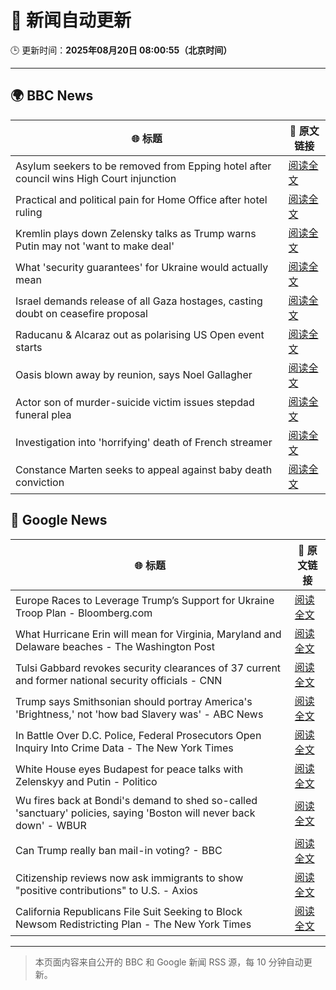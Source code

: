 # 🧠 新闻自动更新

🕒 更新时间：**2025年08月20日 08:00:55（北京时间）**

---

## 🌍 BBC News

| 🌐 标题 | 🔗 原文链接 |
|--------|-------------|
| Asylum seekers to be removed from Epping hotel after council wins High Court injunction | [阅读全文](https://www.bbc.com/news/articles/cy98gdnrl7lo?at_medium=RSS&at_campaign=rss) |
| Practical and political pain for Home Office after hotel ruling | [阅读全文](https://www.bbc.com/news/articles/cy40wx73mwzo?at_medium=RSS&at_campaign=rss) |
| Kremlin plays down Zelensky talks as Trump warns Putin may not 'want to make deal' | [阅读全文](https://www.bbc.com/news/articles/cn92e52rpjxo?at_medium=RSS&at_campaign=rss) |
| What 'security guarantees' for Ukraine would actually mean | [阅读全文](https://www.bbc.com/news/articles/cx2qr08l1yko?at_medium=RSS&at_campaign=rss) |
| Israel demands release of all Gaza hostages, casting doubt on ceasefire proposal | [阅读全文](https://www.bbc.com/news/articles/cjeynvp409vo?at_medium=RSS&at_campaign=rss) |
| Raducanu & Alcaraz out as polarising US Open event starts | [阅读全文](https://www.bbc.com/sport/tennis/articles/cd0d3497mlro?at_medium=RSS&at_campaign=rss) |
| Oasis blown away by reunion, says Noel Gallagher | [阅读全文](https://www.bbc.com/news/articles/cdrk267ldy7o?at_medium=RSS&at_campaign=rss) |
| Actor son of murder-suicide victim issues stepdad funeral plea | [阅读全文](https://www.bbc.com/news/articles/c4ge878r2vpo?at_medium=RSS&at_campaign=rss) |
| Investigation into 'horrifying' death of French streamer | [阅读全文](https://www.bbc.com/news/articles/c1mpjplk4pxo?at_medium=RSS&at_campaign=rss) |
| Constance Marten seeks to appeal against baby death conviction | [阅读全文](https://www.bbc.com/news/articles/clyjg1q5y4qo?at_medium=RSS&at_campaign=rss) |

## 📰 Google News

| 🌐 标题 | 🔗 原文链接 |
|--------|-------------|
| Europe Races to Leverage Trump’s Support for Ukraine Troop Plan - Bloomberg.com | [阅读全文](https://news.google.com/rss/articles/CBMitAFBVV95cUxQZGJzVGx2dnNQMy1xU0NBYk01NFliWE5UdExrck8yVXFENVNIbWVCUHpwdmVzNXhtZUZTMktONHU1M1lTRjlkRlRRdTAtRWx0bWRoMTlJWG5qX1poQWJIVExEcUdLTmFNNGRpWFZxcXpOcm1uY040U2JkUElHSllBUWphZnFiZlhpM0lua0xaQTAwSGVuSFVWVTVDdWxQTXhYcWlEcnFEWDhLbDNjcDJtX2dMTUQ?oc=5) |
| What Hurricane Erin will mean for Virginia, Maryland and Delaware beaches - The Washington Post | [阅读全文](https://news.google.com/rss/articles/CBMiogFBVV95cUxNR1FuaEMwYzNBOHM1ekZZdC1UU2xfcWdoNlVYTGlTQmVRWFVKQ3JmMWJFRzZjejFLWEU0Y3p2N0tWZEJhdDZUX3JaTDNNbUdZTGNYVEdZR0xPUDFtX1B5S0xWYUxhb1NyVUpfczFvZ2oxUkl3Ty1peERuZjZZTEF6emhjeWxnaHRZSE5RZ1hjWlJJRGw5Q0VSOUI5VWZWRGQxSkE?oc=5) |
| Tulsi Gabbard revokes security clearances of 37 current and former national security officials - CNN | [阅读全文](https://news.google.com/rss/articles/CBMiiAFBVV95cUxNNnZHUGgxN0VoREF0S3Rxb0pBZVFtSkpCSFUxbTRxdVFBNDlEM3ZOQml5WkEzNWlCY3huS2tPcVl2SmN5RWR3V1dlc043TUZVN0wyc21HNzFoVHIxRXBVZFhDSUdhZ2hOdGN2RUhEbXN4Rmg1QWJQWl9pSWl2YTItU3ZwcndhRjVF0gGOAUFVX3lxTFBkWGZXdHZDZGNldXlmdkxzY241TE5ad0dST1BDd1FqTGNZU0hubl9fV09aeEw1Y2JCWDQxU0thYkxYM3RrM2hpSUIyUEpjbVNJZGFfbU9zNC1ta0xGQUQwM3Vkb0Foc3hRbjFuNnhyRUt3dlpYTHYyQV95Ylh2c2paSFgwMlJqSGVRcjdEYmc?oc=5) |
| Trump says Smithsonian should portray America's 'Brightness,' not 'how bad Slavery was' - ABC News | [阅读全文](https://news.google.com/rss/articles/CBMirAFBVV95cUxPdkhZcHVNa2NxaENRVzJMeHRjTXhWc2JhWGtyQW1UOWtyNDBGLVUtb1Iwa2pOSURmbExGa1ZjSTBNWnJWZGlpaUlyV3JfY3JMcFRYQVpHSDBtTXFnQTU3WTBVYUVUWVN6czlZcnZUWWlEckZHRUUzTzRVYm9DZlhVWC11SnlvSkdzWmhRblM1QnpKMGQzWlBISWlSZ285MHNxTzNwQUhNV0xQY1ZK0gGyAUFVX3lxTE92SzZocG1MUGpHMkk1REduMEs1bDJGcV9rSWx1bkJzRFYyVWV0a1NkS2llRVN2TzFYRC1GU0RUOVR3TkZIVm9SMk9xLWt0b1dWUGphUk85OXY5LTN6WDRqemhYQ1M5ZjVQb0hPVkR2bEVWdzRKdGxDVFllcUlweUkxdFBkVnZ1TTRxQzYtTTFtSEpoMG1JcjNfTUNIOWNfMlJuVjcwa0djZC1FdGs1VUN0Ymc?oc=5) |
| In Battle Over D.C. Police, Federal Prosecutors Open Inquiry Into Crime Data - The New York Times | [阅读全文](https://news.google.com/rss/articles/CBMijwFBVV95cUxOVHNkajY0Rmp0dVpPUDZRaW4wbUR1bGsxTmpSMUt0RUZqYWRiY1JZckFMQkpOc0Y2QURjcVRYLUtiVUp6SndZNFRuUDZmQkM0UGpoamI2R2tzMVZkM2dNVjRHTmk1d0NRNlFiSzliekktUUdCTFdFUTRad3FDQkxnaEViS09QMmpfTWwwT2xwTQ?oc=5) |
| White House eyes Budapest for peace talks with Zelenskyy and Putin - Politico | [阅读全文](https://news.google.com/rss/articles/CBMixAFBVV95cUxOU1RjblNyaVE2d1NRYzRJRElFRV9RUUFEeHQ3RWFrMXBFQ2RFc0RjY3B5bWlxN0FaNml6QjFNOW5DYWRGN085OGlRdE1qOWJ4UWd0WEJhRnY0OWU4LUhRV2E3WGw1WDExNXJXS0RIbEtnVXpQYlluaEhKTXdVSUNlTzNhcGE1R19FVWR5OUI1NTJUR1l0TmZMXzUtTnZhaFRFMXN0dUVzQ3BIOWRhbUtFZ191YmNnM0k0RkZSbE1BeGtWbUZW?oc=5) |
| Wu fires back at Bondi's demand to shed so-called 'sanctuary' policies, saying 'Boston will never back down' - WBUR | [阅读全文](https://news.google.com/rss/articles/CBMipAFBVV95cUxPUEptdEFSa0ZnNFREYzZ6OTc4Q25USHNDd09HRk1pcmVKeVJFNzhiRmItQ2xhQnVsUjd1Rm5XcjMzX0pfdmpmMnFld3EwNDF3T2hPY09nWGkySFhHWXRoU3M2N1dhVDFaaDNYbkxYSWY4RW10SVg3NHM3WkNLX2ozU3Y0V1IzeDZqNGhpT01RU1JmdWZmbmRjcjBBQmh3WUlXcVdYRw?oc=5) |
| Can Trump really ban mail-in voting? - BBC | [阅读全文](https://news.google.com/rss/articles/CBMiWkFVX3lxTFBPa3lWMVR3Rm1jMGlTM1FRVjlBQTJYaHljRFJvcWVHX1FiZXcxN25GUDBxUXNmQzUzM3FCUENEazdESm92N2ZfRHR2NEpaN1Vhck5ZTEd4aXc1d9IBX0FVX3lxTE54VUo0aVFlS1hpZldJN3NlTjUyblQ4YW1INHhSN1dReFdOYnp1NDUtbzAwaG5WNlJMbmc3aFdFeFE3VHhnV3V3TFpzSEhqaEx6Q2hGdFh5TUgxWTlHUURJ?oc=5) |
| Citizenship reviews now ask immigrants to show "positive contributions" to U.S. - Axios | [阅读全文](https://news.google.com/rss/articles/CBMiiwFBVV95cUxNckJEM0pIQmF0elZTZDRnNGhxUllJWmprdkJmaVF1Q29ocllodE9qQm40bVBxN01lVEprVFB4eFh2VDFsTnhzeEhRa1lUVXZCQklvT0tFMXZzNDU3LVZobGdfN19UOEIwTGpobm1GUzhLTzJsdWJEQURUSWE5RTQ1RmhNVXBzMHd6WjJR?oc=5) |
| California Republicans File Suit Seeking to Block Newsom Redistricting Plan - The New York Times | [阅读全文](https://news.google.com/rss/articles/CBMikAFBVV95cUxOeU5RaFFnejktU1NMWERLcmRsNGlCYW03N3dmSWVRZXQxMWtBNk5JM1FhbjB3S1RoNHc0bHlHazBsTHNmejM5Y2tkb2gxUzF0OW1vTDBSbzlUOTBNZzFQdjM1M1dIM3AyZndJMmk5QXNKRnpMdzJ6VjFKclc2OWZMVGYwdTk3dG4xcHI0d0lzOEI?oc=5) |

---
> 本页面内容来自公开的 BBC 和 Google 新闻 RSS 源，每 10 分钟自动更新。